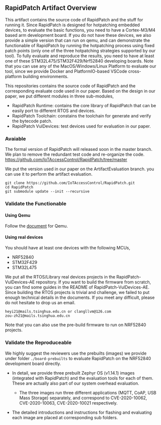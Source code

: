 ## RapidPatch Artifact Overview  
This artifact contains the source code of RapidPatch and the stuff for running it. Since RapidPatch is designed for hotpatching embedded devices, to evaluate the basic functions, you need to have a Cortex-M3/M4 based arm development board. If you do not have these devices, we also provide a simple version that can run on qemu, and can demonstrate the functionable of RapidPatch by running the hotpatching process using fixed patch points (only one of the three hotpatching strategies supported by our tool). To fully evaluate and reproduce the results, you need to have at least one of these STM32L475/STM32F429/Nrf52840 developing boards. Note that you can use any of the MacOS/Windows/Linux Platform to evaluate our tool, since we provide Docker and PlatformIO-based VSCode cross-platform building environments.  

This repositories contains the source code of RapidPatch and the corresponding evaluate code used in our paper. Based on the design in our paper, we put different modules in three sub-modules,    
- RapidPatch Runtime:   contains the core library of RapidPatch that can be easily port to different RTOS and devices.  
- RapidPatch Toolchain: constains the toolchain for generate and verify the bytecode patch.  
- RapidPatch VulDevices: test devices used for evaluation in our paper.    

### Avaiable
The formal version of RapidPatch will released soon in the master branch. We plan to remove the redundant test code and re-organize the code.    
https://github.com/IoTAccessControl/RapidPatch/tree/master    

We put the version used in our paper on the  ArtifactEvaluation branch.  you can use it to perform the artifact evaluation.    

```
git clone https://github.com/IoTAccessControl/RapidPatch.git
cd RapidPatch
git submodule update --init --recursive
```



### Validate the Functionable

#### Using Qemu

Follow the [document](Docker/docker-qemu.md) for Qemu.

#### Using real devices

You should have at least one devices with the following MCUs,  

- NRF52840  
- STM32F429
- STM32L475 

We put all the RTOS/Library real devices projects in the RapidPatch-VulDevices-AE repository.  If you want to build the firmware from scratch, you can find some guides in the README of RapidPatch-VulDevices-AE. Since building the RTOS projects is trivial and challenge, we failed to put enough technical details in the documents. If you meet any difficult, please do not hesitate to drop us an email.

```
heyi21@mails.tsinghua.edu.cn or clangllvm@126.com
zou-zh21@mails.tsinghua.edu.cn
```



Note that you can also use the pre-build firmware to run on NRF52840 projects.  


### Validate the Reproduceable
We highly suggest the reviewers use the prebuilts (images) we provide under folder `./board-prebuilts` to evaluate RapidPatch on the NRF52840 development board directly.

* In detail, we provide three prebuilt Zephyr OS (v1.14.1) images (integrated with RapidPatch) and the evaluation tools for each of them. These are actually also part of our system overhead evaluation.

  * The three images run three different applications (MQTT, CoAP, USB Mass Storage) separately, and correspond to CVE-2020-10062, CVE-2020-10063, CVE-2020-10021 respectively.

* The detailed introductions and instructions for flashing and evaluating each image are placed at corresponding sub folders.
